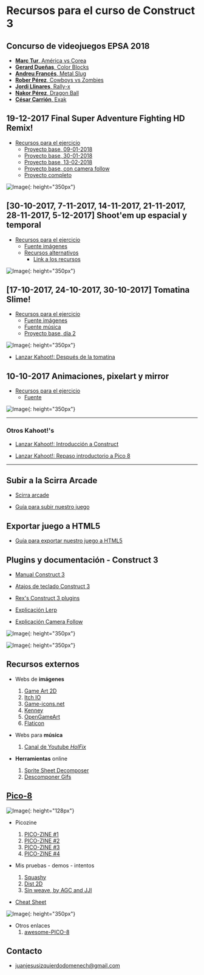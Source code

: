# Recursos para el curso de Construct 3

## Concurso de videojuegos EPSA 2018

- [**Marc Tur**, América vs Corea](https://juanizquierdodomenech.github.io/agora.construct.media/resources/games_contest_2018/marc_tur/)
- [**Gerard Dueñas**, Color Blocks](https://juanizquierdodomenech.github.io/agora.construct.media/resources/games_contest_2018/gerard_duenyas/)
- [**Andreu Francés**, Metal Slug](https://juanizquierdodomenech.github.io/agora.construct.media/resources/games_contest_2018/andreu_frances/)
- [**Rober Pérez**, Cowboys vs Zombies](https://juanizquierdodomenech.github.io/agora.construct.media/resources/games_contest_2018/rober_perez/)
- [**Jordi Llinares**, Rally-x](https://juanizquierdodomenech.github.io/agora.construct.media/resources/games_contest_2018/jordi_llinares/)
- [**Nakor Pérez**, Dragon Ball](https://juanizquierdodomenech.github.io/agora.construct.media/resources/games_contest_2018/nakor_perez/)
- [**César Carrión**, Exak](http://www.digi4social.eu/exak/)


## 19-12-2017 Final Super Adventure Fighting HD Remix!

* [Recursos para el ejercicio](https://juanizquierdodomenech.github.io/agora.construct.media/resources/ej4_adventure.zip)
    - [Proyecto base, 09-01-2018](https://juanizquierdodomenech.github.io/agora.construct.media/base_projects/fighting_game/SuperFightingGame_09_01_2018.c3p)
    - [Proyecto base, 30-01-2018](https://juanizquierdodomenech.github.io/agora.construct.media/base_projects/fighting_game/SuperFightingGame_30_01_2018.c3p)
    - [Proyecto base, 13-02-2018](https://juanizquierdodomenech.github.io/agora.construct.media/base_projects/fighting_game/SuperFightingGame_13_02_2018.c3p)
    - [Proyecto base, con camera follow](https://juanizquierdodomenech.github.io/agora.construct.media/base_projects/fighting_game/SuperFightingGame_camera_follow.c3p)
    - [Proyecto completo](https://juanizquierdodomenech.github.io/agora.construct.media/base_projects/fighting_game/FinalSuperAdventureFightingHDRemix.c3p)

![Image](https://juanizquierdodomenech.github.io/agora.construct.media/img/fight_game/fight_game.gif){: height="350px"}

## [30-10-2017, 7-11-2017, 14-11-2017, 21-11-2017, 28-11-2017, 5-12-2017] Shoot'em up espacial y temporal

* [Recursos para el ejercicio](https://juanizquierdodomenech.github.io/agora.construct.media/resources/ej3_space_shooter.zip)
    - [Fuente imágenes](https://ansimuz.itch.io/spaceship-shooter-environment) 
    * [Recursos alternativos](https://jonathan-so.itch.io/creatorpack)
        - [Link a los recursos](https://juanizquierdodomenech.github.io/agora.construct.media/resources/ej3_space_shooter2.zip)

![Image](https://juanizquierdodomenech.github.io/agora.construct.media/img/space_shooter/space_shooter.gif){: height="350px"}

## [17-10-2017, 24-10-2017, 30-10-2017] Tomatina Slime!

* [Recursos para el ejercicio](https://juanizquierdodomenech.github.io/agora.construct.media/resources/ej2_mov_8_dir.zip)
    - [Fuente imágenes](https://finalbossblues.itch.io/pixel-shooter-towers-asset-pack)
    - [Fuente música](https://www.youtube.com/watch?v=-xpqcOCNHjw)
    - [Proyecto base, día 2](https://juanizquierdodomenech.github.io/agora.construct.media/base_projects/4_directions_exercise/Practica4Direcciones_StartingPoint2.c3p)

![Image](https://juanizquierdodomenech.github.io/agora.construct.media/img/tomatina_slime/tomatina_gif.gif){: height="350px"}

* [Lanzar Kahoot!: Después de la tomatina](https://play.kahoot.it/#/k/14984b50-6e26-4392-82a5-22ad021d81cc)

## 10-10-2017 Animaciones, pixelart y mirror

* [Recursos para el ejercicio](https://juanizquierdodomenech.github.io/agora.construct.media/resources/ej1_sprite_vs_spritesheet.zip)
    - [Fuente](https://ansimuz.itch.io/gothicvania-town)


![Image](https://juanizquierdodomenech.github.io/agora.construct.media/img/ej1_screenshot.png){: height="350px"}


---


### Otros Kahoot!'s

* [Lanzar Kahoot!: Introducción a Construct](https://play.kahoot.it/#/k/94d98a38-e6c9-4f03-b05a-ebb6c39f8867)

* [Lanzar Kahoot!: Repaso introductorio a Pico 8](https://play.kahoot.it/#/?quizId=6cf9b9a0-1fdb-46eb-ac58-4bb019b291a8)

---

## Subir a la Scirra Arcade

* [Scirra arcade](https://www.scirra.com/arcade/top-addicting-games)

* [Guía para subir nuestro juego](https://juanizquierdodomenech.github.io/agora.construct.media/resources/subir_scirra_arcade/SubirScirra.pdf)

## Exportar juego a HTML5

* [Guía para exportar nuestro juego a HTML5](https://juanizquierdodomenech.github.io/agora.construct.media/resources/subir_scirra_arcade/ExportarHTML.pdf)

## Plugins y documentación - Construct 3

* [Manual Construct 3](https://www.construct.net/es/make-games/manuals/construct-3)

* [Atajos de teclado Construct 3](https://www.construct.net/es/make-games/manuals/construct-3/interface/keyboard-shortcuts)

* [Rex's Construct 3 plugins](https://rexrainbow.github.io/C3RexDoc/plugins.md/site/index.html)

* [Explicación Lerp](https://www.scirra.com/blog/ashley/17/using-lerp-with-delta-time)

* [Explicación Camera Follow](https://www.scirra.com/tutorials/626/making-a-smooth-following-camera)

![Image](https://juanizquierdodomenech.github.io/agora.construct.media/img/lerp/Lerp.png){: height="350px"}

![Image](https://juanizquierdodomenech.github.io/agora.construct.media/img/lerp/LerpGif.gif){: height="350px"}

## Recursos externos

- Webs de **imágenes**
    1. [Game Art 2D](http://www.gameart2d.com/freebies.html)
    2. [Itch IO](https://itch.io/game-assets/free)
    3. [Game-icons.net](http://game-icons.net/)
    4. [Kenney](http://kenney.nl/assets)
    5. [OpenGameArt](https://opengameart.org)
    6. [Flaticon](https://www.flaticon.com)

- Webs para **música**
    1. [Canal de Youtube _HolFix_](https://www.youtube.com/channel/UC2_gl7WoSGsg7rLvBPTqtEw)

- **Herramientas** online
    1. [Sprite Sheet Decomposer](https://jmsliu.com/products/sprite-sheet-decomposer/)
    2. [Descomponer Gifs](https://es.bloggif.com/gif-extract)

## [Pico-8](https://www.lexaloffle.com/pico-8.php)

![Image](https://www.lexaloffle.com/gfx/lexaloffle-pico8.png){: height="128px"}

- Picozine
    1. [PICO-ZINE #1](https://sectordub.itch.io/pico-8-fanzine-1)
    2. [PICO-ZINE #2](https://sectordub.itch.io/pico-8-fanzine-2)
    3. [PICO-ZINE #3](https://sectordub.itch.io/pico-8-fanzine-3)
    4. [PICO-ZINE #4](https://sectordub.itch.io/pico-8-fanzine-4)

- Mis pruebas - demos - intentos
    1. [Squashy](https://juanizquierdodomenech.github.io/agora.construct.media/pico8/squashy/squashy.html)
    2. [Dist 2D](https://juanizquierdodomenech.github.io/agora.construct.media/pico8/dist2d/dist2d.html)
    3. [Sin weave, by AGC and JJI](https://juanizquierdodomenech.github.io/agora.construct.media/pico8/weave/sin.html)

- [Cheat Sheet](https://imgur.com/iGrP5bK)

![Image](https://juanizquierdodomenech.github.io/agora.construct.media/img/pico8/cs.png){: height="350px"}

- Otros enlaces
    1. [awesome-PICO-8](https://github.com/felipebueno/awesome-PICO-8)

## Contacto

- [juanjesusizquierdodomenech@gmail.com](mailto:juanjesusizquierdodomenech@gmail.com)

<!---Markdown is a lightweight and easy-to-use syntax for styling your writing. It includes conventions for

```markdown
Syntax highlighted code block

# Header 1
## Header 2
### Header 3

- Bulleted
- List

1. Numbered
2. List

**Bold** and _Italic_ and `Code` text

[Link](url) and ![Image](src)
```

For more details see [GitHub Flavored Markdown](https://guides.github.com/features/mastering-markdown/).

### Jekyll Themes

Your Pages site will use the layout and styles from the Jekyll theme you have selected in your [repository settings](https://github.com/JuanIzquierdoDomenech/-AgoraConstructMedia/settings). The name of this theme is saved in the Jekyll `_config.yml` configuration file.

### Support or Contact

Having trouble with Pages? Check out our [documentation](https://help.github.com/categories/github-pages-basics/) or [contact support](https://github.com/contact) and we’ll help you sort it out.
-->